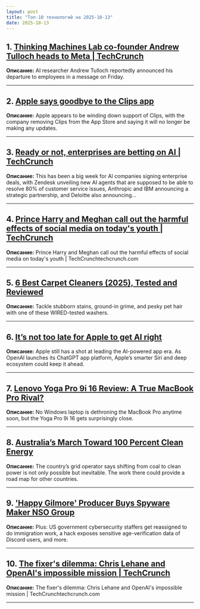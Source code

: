 ```yaml
---
layout: post
title: "Топ-10 технологий на 2025-10-13"
date: 2025-10-13
---
```


## 1. [Thinking Machines Lab co-founder Andrew Tulloch heads to Meta | TechCrunch](https://techcrunch.com/2025/10/11/thinking-machines-lab-co-founder-andrew-tulloch-heads-to-meta/)

**Описание:** AI researcher Andrew Tulloch reportedly announced his departure to employees in a message on Friday.

---

## 2. [Apple says goodbye to the Clips app](https://techcrunch.com/2025/10/11/apple-says-goodbye-to-the-clips-app/)

**Описание:** Apple appears to be winding down support of Clips, with the company removing Clips from the App Store and saying it will no longer be making any updates.

---

## 3. [Ready or not, enterprises are betting on AI | TechCrunch](https://techcrunch.com/2025/10/11/ready-or-not-enterprises-are-betting-on-ai/)

**Описание:** This has been a big week for AI companies signing enterprise deals, with Zendesk unveiling new AI agents that are supposed to be able to resolve 80% of customer service issues, Anthropic and IBM announcing a strategic partnership, and Deloitte also announcing…

---

## 4. [Prince Harry and Meghan call out the harmful effects of social media on today's youth | TechCrunch](https://techcrunch.com/2025/10/11/prince-harry-and-meghan-call-out-the-harmful-effects-of-social-media-on-todays-youth/)

**Описание:** Prince Harry and Meghan call out the harmful effects of social media on today's youth | TechCrunchtechcrunch.com

---

## 5. [6 Best Carpet Cleaners (2025), Tested and Reviewed](https://www.wired.com/gallery/best-carpet-cleaner/)

**Описание:** Tackle stubborn stains, ground-in grime, and pesky pet hair with one of these WIRED-tested washers.

---

## 6. [It’s not too late for Apple to get AI right](https://techcrunch.com/2025/10/11/its-not-too-late-for-apple-to-get-ai-right/)

**Описание:** Apple still has a shot at leading the AI-powered app era. As OpenAI launches its ChatGPT app platform, Apple’s smarter Siri and deep ecosystem could keep it ahead.

---

## 7. [Lenovo Yoga Pro 9i 16 Review: A True MacBook Pro Rival?](https://www.wired.com/review/lenovo-yoga-pro-9i-16/)

**Описание:** No Windows laptop is dethroning the MacBook Pro anytime soon, but the Yoga Pro 9i 16 gets surprisingly close.

---

## 8. [Australia’s March Toward 100 Percent Clean Energy](https://www.wired.com/story/as-coal-fades-australia-looks-to-realize-dream-of-100-renewable-energy/)

**Описание:** The country’s grid operator says shifting from coal to clean power is not only possible but inevitable. The work there could provide a road map for other countries.

---

## 9. ['Happy Gilmore' Producer Buys Spyware Maker NSO Group](https://www.wired.com/story/happy-gilmore-producer-buys-spyware-maker-nso-group/)

**Описание:** Plus: US government cybersecurity staffers get reassigned to do immigration work, a hack exposes sensitive age-verification data of Discord users, and more.

---

## 10. [The fixer's dilemma: Chris Lehane and OpenAI's impossible mission | TechCrunch](https://techcrunch.com/2025/10/10/the-fixers-dilemma-chris-lehane-and-openais-impossible-mission/)

**Описание:** The fixer's dilemma: Chris Lehane and OpenAI's impossible mission | TechCrunchtechcrunch.com

---

